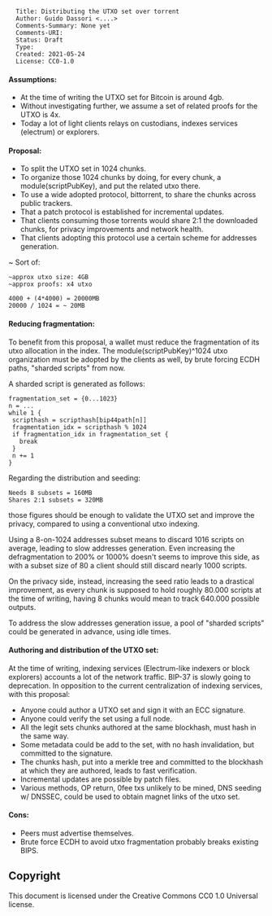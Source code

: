 ```
  
  Title: Distributing the UTXO set over torrent
  Author: Guido Dassori <....>
  Comments-Summary: None yet
  Comments-URI: 
  Status: Draft
  Type: 
  Created: 2021-05-24
  License: CC0-1.0
  ```


#### Assumptions:

- At the time of writing the UTXO set for Bitcoin is around 4gb.
- Without investigating further, we assume a set of related proofs for the UTXO is 4x.
- Today a lot of light clients relays on custodians, indexes services (electrum) or explorers.

#### Proposal:

- To split the UTXO set in 1024 chunks.
- To organize those 1024 chunks by doing, for every chunk, a module(scriptPubKey), and put the related utxo there.
- To use a wide adopted protocol, bittorrent, to share the chunks across public trackers. 
- That a patch protocol is established for incremental updates.
- That clients consuming those torrents would share 2:1 the downloaded chunks, for privacy improvements and network health.
- That clients adopting this protocol use a certain scheme for addresses generation.

~ Sort of:
```
~approx utxo size: 4GB
~approx proofs: x4 utxo

4000 + (4*4000) = 20000MB
20000 / 1024 = ~ 20MB
```


#### Reducing fragmentation:

To benefit from this proposal, a wallet must reduce the fragmentation of its utxo allocation in the index.
The module(scriptPubKey)^1024 utxo organization must be adopted by the clients as well, by brute forcing ECDH paths, "sharded scripts" from now.

A sharded script is generated as follows:

```
fragmentation_set = {0...1023} 
n = ...
while 1 {
 scripthash = scripthash[bip44path[n]]
 fragmentation_idx = scripthash % 1024
 if fragmentation_idx in fragmentation_set {
   break 
 }
 n += 1
}
```

Regarding the distribution and seeding:

```
Needs 8 subsets = 160MB
Shares 2:1 subsets = 320MB
```
those figures should be enough to validate the UTXO set and improve the privacy, compared to using a conventional utxo indexing.

Using a 8-on-1024 addresses subset means to discard 1016 scripts on average, leading to slow addresses generation. 
Even increasing the defragmentation to 200% or 1000% doesn't seems to improve this side, as with a subset size of 80 a client should still discard nearly 1000 scripts.

On the privacy side, instead, increasing the seed ratio leads to a drastical improvement, as every chunk is supposed to hold roughly 80.000 scripts at the time of writing, having 8 chunks would mean to track 640.000 possible outputs.

To address the slow addresses generation issue, a pool of "sharded scripts" could be generated in advance, using idle times.


#### Authoring and distribution of the UTXO set:

At the time of writing, indexing services (Electrum-like indexers or block explorers) accounts a lot of the network traffic.
BIP-37 is slowly going to deprecation. In opposition to the current centralization of indexing services, with this proposal:

- Anyone could author a UTXO set and sign it with an ECC signature.
- Anyone could verify the set using a full node.
- All the legit sets chunks authored at the same blockhash, must hash in the same way.
- Some metadata could be add to the set, with no hash invalidation, but committed to the signature.
- The chunks hash, put into a merkle tree and committed to the blockhash at which they are authored, leads to fast verification.
- Incremental updates are possible by patch files.
- Various methods, OP return, 0fee txs unlikely to be mined, DNS seeding w/ DNSSEC, could be used to obtain magnet links of the utxo set.

#### Cons:

- Peers must advertise themselves.
- Brute force ECDH to avoid utxo fragmentation probably breaks existing BIPS.


Copyright
---
This document is licensed under the Creative Commons CC0 1.0 Universal license.
